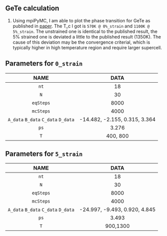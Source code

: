 ## GeTe calculation

1. Using mpiPyMC, I am able to plot the phase transition for GeTe as published in [paper](https://aip.scitation.org/doi/10.1063/1.4996171). The T_c I got is `570K @ 0%_strain` and `1100K @ 5%_strain`. The unstrained one is identical to the published result, the 5% strained one is deviated a little to the published result (1350K). The cause of this deviation may be the convergence criterial, which is typically higher in high temperature region and require larger supercell.

## Parameters for `0_strain`
| NAME                   | DATA                                       |
|:----------------------:|:------------------------------------------:|
| `nt`                   | 18                                         |
| `N`                    | 30                                         |
| `eqSteps`              | 8000                                       |
| `mcSteps`              | 4000                                       |
| `A_data` `B_data` `C_data` `D_data`| -14.482, -2.155, 0.315, 3.364  |
| `ps`                   | 3.276                                      |
| `T`                    | 400, 800                                   |

## Parameters for `5_strain`
| NAME                   | DATA                                       |
|:----------------------:|:------------------------------------------:|
| `nt`                   | 18                                         |
| `N`                    | 30                                         |
| `eqSteps`              | 8000                                       |
| `mcSteps`              | 4000                                       |
| `A_data` `B_data` `C_data` `D_data`| -24.997, -9.493, 0.920, 4.845  |
| `ps`                   | 3.493                                      |
| `T`                    | 900,1300                                   |

